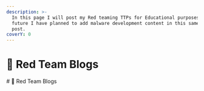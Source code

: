 ```yaml
---
description: >-
  In this page I will post my Red teaming TTPs for Educational purposes. In
  future I have planned to add malware development content in this same blog
  post.
coverY: 0
---
```


# 🥳 Red Team Blogs

\# 🥳 Red Team Blogs
